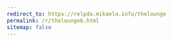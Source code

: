 ```yaml
---
redirect_to: https://relpda.mikaela.info/thelounge
permalink: /r/thelounge6.html
sitemap: false
---
```

